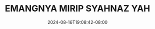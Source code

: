 --- 
title: "EMANGNYA MIRIP SYAHNAZ YAH"
description: "    EMANGNYA MIRIP SYAHNAZ YAH yandek full vidio  "
date: 2024-08-16T19:08:42-08:00
file_code: "6icboa9jlzrg"
draft: false
cover: "n8hi1q6rpc7p0o69.jpg"
tags: ["EMANGNYA", "MIRIP", "SYAHNAZ", "YAH", "bokep-indo", "bokep-viral", "bokep-ig"]
length: 78
fld_id: "1398046"
foldername: "ART1S VIRAL"
categories: ["ART1S VIRAL"]
views: 70
---